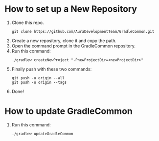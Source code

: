 # How to set up a New Repository

1. Clone this repo.
   ```
   git clone https://github.com/AuraDevelopmentTeam/GradleCommon.git
   ```
2. Create a new repository, clone it and copy the path.
3. Open the command prompt in the GradleCommon repository.
4. Run this command:
   ```
   ./gradlew createNewProject "-PnewProjectDir=<newProjectDir>"
   ```
5. Finally push with these two commands:
   ```
   git push -u origin --all
   git push -u origin --tags
   ```
6. Done!

# How to update GradleCommon

1. Run this command:
   ```
   ./gradlew updateGradleCommon
   ```

